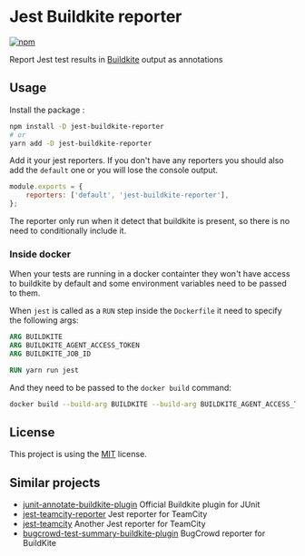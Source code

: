 # Jest Buildkite reporter

[![npm](https://img.shields.io/npm/v/jest-buildkite-reporter)](https://www.npmjs.com/package/jest-buildkite-reporter)

Report Jest test results in [Buildkite](https://buildkite.com/) output as annotations

## Usage

Install the package :

```bash
npm install -D jest-buildkite-reporter
# or
yarn add -D jest-buildkite-reporter
```

Add it your jest reporters. If you don't have any reporters
you should also add the `default` one or you will lose
the console output.

```javascript
module.exports = {
    reporters: ['default', 'jest-buildkite-reporter'],
};
```

The reporter only run when it detect that buildkite is present,
so there is no need to conditionally include it.

### Inside docker

When your tests are running in a docker containter they won't have access to buildkite by default and some environment variables need to be passed to them.

When `jest` is called as a `RUN` step inside the `Dockerfile` it need to specify the following args:

```dockerfile
ARG BUILDKITE
ARG BUILDKITE_AGENT_ACCESS_TOKEN
ARG BUILDKITE_JOB_ID

RUN yarn run jest
```

And they need to be passed to the `docker build` command:

```bash
docker build --build-arg BUILDKITE --build-arg BUILDKITE_AGENT_ACCESS_TOKEN --build-arg BUILDKITE_JOB_ID .
```

## License

This project is using the [MIT](LICENSE) license.

## Similar projects

* [junit-annotate-buildkite-plugin](https://github.com/buildkite-plugins/junit-annotate-buildkite-plugin) Official Buildkite plugin for JUnit
* [jest-teamcity-reporter](https://github.com/winterbe/jest-teamcity-reporter) Jest reporter for TeamCity
* [jest-teamcity](https://github.com/itereshchenkov/jest-teamcity) Another Jest reporter for TeamCity
* [bugcrowd-test-summary-buildkite-plugin](https://github.com/bugcrowd/test-summary-buildkite-plugin) BugCrowd reporter for BuildKite

